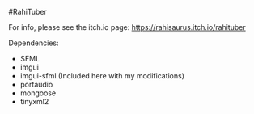 #RahiTuber

For info, please see the itch.io page: https://rahisaurus.itch.io/rahituber

Dependencies:
  - SFML
  - imgui
  - imgui-sfml (Included here with my modifications)
  - portaudio
  - mongoose
  - tinyxml2

